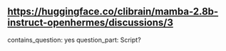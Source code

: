 ## https://huggingface.co/clibrain/mamba-2.8b-instruct-openhermes/discussions/3

contains_question: yes
question_part: Script?